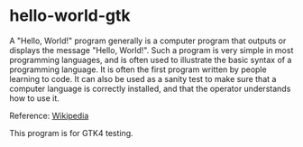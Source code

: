 # hello-world-gtk

A "Hello, World!" program generally is a computer program that outputs or displays the message "Hello, World!". Such a program is very simple in most programming languages, and is often used to illustrate the basic syntax of a programming language. It is often the first program written by people learning to code. It can also be used as a sanity test to make sure that a computer language is correctly installed, and that the operator understands how to use it.

Reference: [Wikipedia](https://en.wikipedia.org/wiki/%22Hello,_World!%22_program)

This program is for GTK4 testing.
